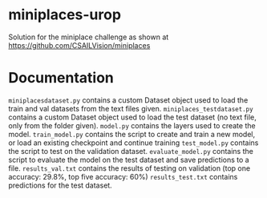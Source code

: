 # miniplaces-urop
Solution for the miniplace challenge as shown at https://github.com/CSAILVision/miniplaces

# Documentation
`miniplacesdataset.py` contains a custom Dataset object used to load the train and val datasets from the text files given.
`miniplaces_testdataset.py` contains a custom Dataset object used to load the test dataset (no text file, only from the folder given).
`model.py` contains the layers used to create the model. 
`train_model.py` contains the script to create and train a new model, or load an existing checkpoint and continue training
`test_model.py` contains the script to test on the validation dataset.
`evaluate_model.py` contains the script to evaluate the model on the test dataset and save predictions to a file.
`results_val.txt` contains the results of testing on validation (top one accuracy: 29.8%, top five accuracy: 60%)
`results_test.txt` contains predictions for the test dataset.
